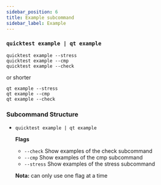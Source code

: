 ```yaml
---
sidebar_position: 6
title: Example subcommand
sidebar_label: Example
---
```


### `quicktest example | qt example`

```shell
quicktest example --stress
quicktest example --cmp
quicktest example --check
```

or shorter

```shell
qt example --stress
qt example --cmp
qt example --check
```

### Subcommand Structure

* `quicktest example | qt example`
    
    **Flags**
    
    * `--check`   Show examples of the check subcommand
    * `--cmp`     Show examples of the cmp subcommand
    * `--stress`  Show examples of the stress subcommand
    
    **Nota:** can only use one flag at a time
